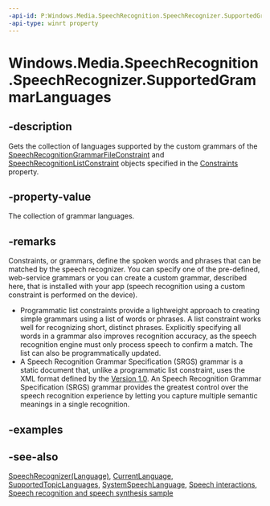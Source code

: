 ```yaml
---
-api-id: P:Windows.Media.SpeechRecognition.SpeechRecognizer.SupportedGrammarLanguages
-api-type: winrt property
---
```


<!-- Property syntax
public Windows.Foundation.Collections.IVectorView<Windows.Globalization.Language> SupportedGrammarLanguages { get; }
-->

# Windows.Media.SpeechRecognition.SpeechRecognizer.SupportedGrammarLanguages

## -description
Gets the collection of languages supported by the custom grammars of the [SpeechRecognitionGrammarFileConstraint](speechrecognitiongrammarfileconstraint.md) and [SpeechRecognitionListConstraint](speechrecognitionlistconstraint.md) objects specified in the [Constraints](speechrecognizer_constraints.md) property.

## -property-value
The collection of grammar languages.

## -remarks
Constraints, or grammars, define the spoken words and phrases that can be matched by the speech recognizer. You can specify one of the pre-defined, web-service grammars or you can create a custom grammar, described here, that is installed with your app (speech recognition using a custom constraint is performed on the device).
+ Programmatic list constraints provide a lightweight approach to creating simple grammars using a list of words or phrases. A list constraint works well for recognizing short, distinct phrases. Explicitly specifying all words in a grammar also improves recognition accuracy, as the speech recognition engine must only process speech to confirm a match. The list can also be programmatically updated.
+ A Speech Recognition Grammar Specification (SRGS) grammar is a static document that, unlike a programmatic list constraint, uses the XML format defined by the [ Version 1.0](http://www.w3.org/TR/speech-grammar/). An Speech Recognition Grammar Specification (SRGS) grammar provides the greatest control over the speech recognition experience by letting you capture multiple semantic meanings in a single recognition.

## -examples

## -see-also
[SpeechRecognizer(Language)](speechrecognizer_speechrecognizer_938933992.md), [CurrentLanguage](speechrecognizer_currentlanguage.md), [SupportedTopicLanguages](speechrecognizer_supportedtopiclanguages.md), [SystemSpeechLanguage](speechrecognizer_systemspeechlanguage.md), [Speech interactions](https://docs.microsoft.com/windows/uwp/input-and-devices/speech-interactions), [Speech recognition and speech synthesis sample](https://github.com/Microsoft/Windows-universal-samples/tree/master/Samples/SpeechRecognitionAndSynthesis)
